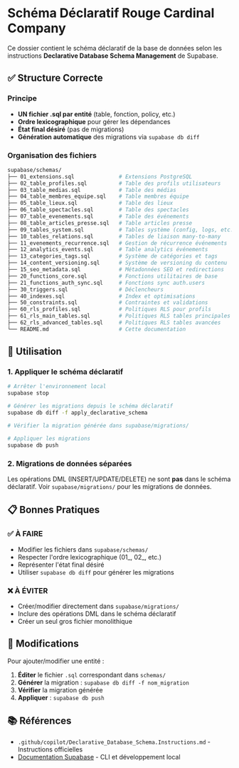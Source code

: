 # Schéma Déclaratif Rouge Cardinal Company

Ce dossier contient le schéma déclaratif de la base de données selon les instructions **Declarative Database Schema Management** de Supabase.

## ✅ Structure Correcte

### Principe

- **UN fichier .sql par entité** (table, fonction, policy, etc.)
- **Ordre lexicographique** pour gérer les dépendances
- **État final désiré** (pas de migrations)
- **Génération automatique** des migrations via `supabase db diff`

### Organisation des fichiers

```bash
supabase/schemas/
├── 01_extensions.sql              # Extensions PostgreSQL
├── 02_table_profiles.sql          # Table des profils utilisateurs
├── 03_table_medias.sql            # Table des médias
├── 04_table_membres_equipe.sql    # Table membres équipe  
├── 05_table_lieux.sql             # Table des lieux
├── 06_table_spectacles.sql        # Table des spectacles
├── 07_table_evenements.sql        # Table des événements
├── 08_table_articles_presse.sql   # Table articles presse
├── 09_tables_system.sql           # Tables système (config, logs, etc.)
├── 10_tables_relations.sql        # Tables de liaison many-to-many
├── 11_evenements_recurrence.sql   # Gestion de récurrence événements
├── 12_analytics_events.sql        # Table analytics événements
├── 13_categories_tags.sql         # Système de catégories et tags
├── 14_content_versioning.sql      # Système de versioning du contenu
├── 15_seo_metadata.sql            # Métadonnées SEO et redirections
├── 20_functions_core.sql          # Fonctions utilitaires de base
├── 21_functions_auth_sync.sql     # Fonctions sync auth.users
├── 30_triggers.sql                # Déclencheurs
├── 40_indexes.sql                 # Index et optimisations
├── 50_constraints.sql             # Contraintes et validations
├── 60_rls_profiles.sql            # Politiques RLS pour profils
├── 61_rls_main_tables.sql         # Politiques RLS tables principales
├── 62_rls_advanced_tables.sql     # Politiques RLS tables avancées
└── README.md                      # Cette documentation
```

## 🚀 Utilisation

### 1. Appliquer le schéma déclaratif

```bash
# Arrêter l'environnement local
supabase stop

# Générer les migrations depuis le schéma déclaratif
supabase db diff -f apply_declarative_schema

# Vérifier la migration générée dans supabase/migrations/

# Appliquer les migrations
supabase db push
```

### 2. Migrations de données séparées

Les opérations DML (INSERT/UPDATE/DELETE) ne sont **pas** dans le schéma déclaratif.
Voir `supabase/migrations/` pour les migrations de données.

## 📋 Bonnes Pratiques

### ✅ À FAIRE

- Modifier les fichiers dans `supabase/schemas/`
- Respecter l'ordre lexicographique (01_, 02_, etc.)
- Représenter l'état final désiré
- Utiliser `supabase db diff` pour générer les migrations

### ❌ À ÉVITER

- Créer/modifier directement dans `supabase/migrations/`
- Inclure des opérations DML dans le schéma déclaratif
- Créer un seul gros fichier monolithique

## 🔄 Modifications

Pour ajouter/modifier une entité :

1. **Éditer** le fichier `.sql` correspondant dans `schemas/`
2. **Générer** la migration : `supabase db diff -f nom_migration`
3. **Vérifier** la migration générée
4. **Appliquer** : `supabase db push`

## 📚 Références

- `.github/copilot/Declarative_Database_Schema.Instructions.md` - Instructions officielles
- [Documentation Supabase](https://supabase.com/docs/guides/cli/local-development) - CLI et développement local
